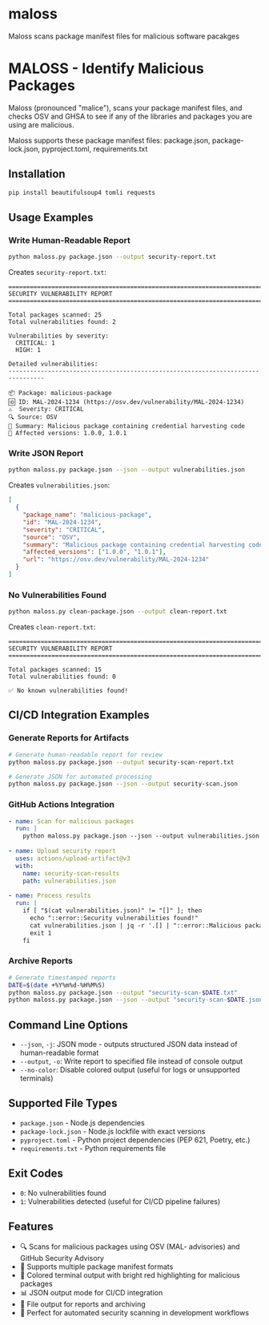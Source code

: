 # maloss
Maloss scans package manifest files for malicious software pacakges

# MALOSS - Identify Malicious Packages

Maloss (pronounced "malice"), scans your package manifest files, and checks OSV and GHSA to see if any of the libraries and packages you are using are malicious.

Maloss supports these package manifest files:
package.json, package-lock.json, pyproject.toml, requirements.txt

## Installation

```bash
pip install beautifulsoup4 tomli requests
```

## Usage Examples

### Write Human-Readable Report

```bash
python maloss.py package.json --output security-report.txt
```

Creates `security-report.txt`:
```
================================================================================
SECURITY VULNERABILITY REPORT
================================================================================

Total packages scanned: 25
Total vulnerabilities found: 2

Vulnerabilities by severity:
  CRITICAL: 1
  HIGH: 1

Detailed vulnerabilities:
--------------------------------------------------------------------------------

📦 Package: malicious-package
🆔 ID: MAL-2024-1234 (https://osv.dev/vulnerability/MAL-2024-1234)
⚠️  Severity: CRITICAL
🔍 Source: OSV
📝 Summary: Malicious package containing credential harvesting code
🎯 Affected versions: 1.0.0, 1.0.1
```

### Write JSON Report

```bash
python maloss.py package.json --json --output vulnerabilities.json
```

Creates `vulnerabilities.json`:
```json
[
  {
    "package_name": "malicious-package",
    "id": "MAL-2024-1234",
    "severity": "CRITICAL",
    "source": "OSV",
    "summary": "Malicious package containing credential harvesting code",
    "affected_versions": ["1.0.0", "1.0.1"],
    "url": "https://osv.dev/vulnerability/MAL-2024-1234"
  }
]
```

### No Vulnerabilities Found

```bash
python maloss.py clean-package.json --output clean-report.txt
```

Creates `clean-report.txt`:
```
================================================================================
SECURITY VULNERABILITY REPORT
================================================================================

Total packages scanned: 15
Total vulnerabilities found: 0

✅ No known vulnerabilities found!
```

## CI/CD Integration Examples

### Generate Reports for Artifacts

```bash
# Generate human-readable report for review
python maloss.py package.json --output security-scan-report.txt

# Generate JSON for automated processing
python maloss.py package.json --json --output security-scan.json
```

### GitHub Actions Integration

```yaml
- name: Scan for malicious packages
  run: |
    python maloss.py package.json --json --output vulnerabilities.json
    
- name: Upload security report
  uses: actions/upload-artifact@v3
  with:
    name: security-scan-results
    path: vulnerabilities.json
    
- name: Process results
  run: |
    if [ "$(cat vulnerabilities.json)" != "[]" ]; then
      echo "::error::Security vulnerabilities found!"
      cat vulnerabilities.json | jq -r '.[] | "::error::Malicious package: \(.package_name) - \(.summary)"'
      exit 1
    fi
```

### Archive Reports

```bash
# Generate timestamped reports
DATE=$(date +%Y%m%d-%H%M%S)
python maloss.py package.json --output "security-scan-$DATE.txt"
python maloss.py package.json --json --output "security-scan-$DATE.json"
```

## Command Line Options

- `--json`, `-j`: JSON mode - outputs structured JSON data instead of human-readable format
- `--output`, `-o`: Write report to specified file instead of console output
- `--no-color`: Disable colored output (useful for logs or unsupported terminals)

## Supported File Types

- `package.json` - Node.js dependencies
- `package-lock.json` - Node.js lockfile with exact versions
- `pyproject.toml` - Python project dependencies (PEP 621, Poetry, etc.)
- `requirements.txt` - Python requirements file

## Exit Codes

- `0`: No vulnerabilities found
- `1`: Vulnerabilities detected (useful for CI/CD pipeline failures)

## Features

- 🔍 Scans for malicious packages using OSV (MAL- advisories) and GitHub Security Advisory
- 📄 Supports multiple package manifest formats
- 🎨 Colored terminal output with bright red highlighting for malicious packages
- 📊 JSON output mode for CI/CD integration
- 💾 File output for reports and archiving
- 🚀 Perfect for automated security scanning in development workflows
